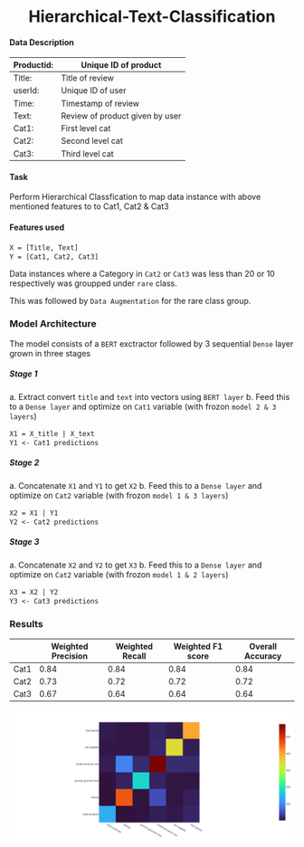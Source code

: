 # <center>Hierarchical-Text-Classification</center>
#### Data Description
| Productid:  | Unique ID of product            |   
|-------------|---------------------------------|
| Title:      | Title of review                 |
| userId:     | Unique ID of user               |
| Time:       | Timestamp of review             |
| Text:       | Review of product given by user |
| Cat1:       | First level cat                 |
| Cat2:       | Second level cat                |
| Cat3:       | Third level cat                 |   
#### Task
Perform Hierarchical Classfication to map data instance with above mentioned features to to Cat1, Cat2 & Cat3

#### Features used 
```
X = [Title, Text]
Y = [Cat1, Cat2, Cat3]
```
Data instances where a Category in ```Cat2``` or ```Cat3``` was less than 20 or 10 respectively was groupped under ```rare``` class.

This was followed by ```Data Augmentation``` for the rare class group.

### Model Architecture
The model consists of a ```BERT``` exctractor followed by 3 sequential ```Dense``` layer grown in three stages

##### Stage 1 
a. Extract convert ```title``` and ```text``` into vectors using ```BERT layer```
b. Feed this to a ```Dense layer``` and optimize on ```Cat1``` variable (with frozon ```model 2 & 3 layers```)

```
X1 = X_title | X_text
Y1 <- Cat1 predictions
```

##### Stage 2 
a. Concatenate ```X1``` and ```Y1```  to get ```X2```
b. Feed this to a ```Dense layer``` and optimize on ```Cat2``` variable (with frozon ```model 1 & 3 layers```)

```
X2 = X1 | Y1
Y2 <- Cat2 predictions
```

##### Stage 3 
a. Concatenate ```X2``` and ```Y2```  to get ```X3```
b. Feed this to a ```Dense layer``` and optimize on ```Cat2``` variable (with frozon ```model 1 & 2 layers```)

```
X3 = X2 | Y2
Y3 <- Cat3 predictions
```

### Results
|      | Weighted Precision | Weighted Recall | Weighted F1 score | Overall Accuracy |
|------|--------------------|-----------------|-------------------|------------------|
| Cat1 | 0.84               | 0.84            | 0.84              | 0.84             |
| Cat2 | 0.73               | 0.72            | 0.72              | 0.72             |
| Cat3 | 0.67               | 0.64            | 0.64              | 0.64             |

<img src="./classifier/report/cm1.png" alt="Confusion Matrix for Cat1" title="Confusion Matrix for Cat1" />
